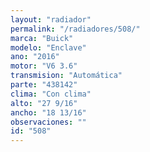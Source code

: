 ```yaml
---
layout: "radiador"
permalink: "/radiadores/508/"
marca: "Buick"
modelo: "Enclave"
ano: "2016"
motor: "V6 3.6"
transmision: "Automática"
parte: "438142"
clima: "Con clima"
alto: "27 9/16"
ancho: "18 13/16"
observaciones: ""
id: "508"
---
```


